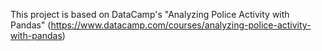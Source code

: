 This project is based on DataCamp's "Analyzing Police Activity with Pandas" (https://www.datacamp.com/courses/analyzing-police-activity-with-pandas)
